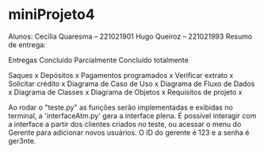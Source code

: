 # miniProjeto4
Alunos:
Cecília Quaresma – 221021901
Hugo Queiroz – 221021993
Resumo de entrega:

Entregas                Concluído Parcialmente         Concluído totalmente


Saques                                                         x
Depósitos                                                      x 
Pagamentos programados                                         x
Verificar extrato                                              x
Solicitar crédito                                              x
Diagrama de Caso de Uso                                        x
Diagrama de Fluxo de Dados                                     x
Diagrama de Classes                                            x
Diagrama de Objetos                                            x
Requisitos de projeto                                          x

Ao rodar o "teste.py" as funções serão implementadas e exibidas no terminal, a 'interfaceAtm.py' gera a interface plena. É possível interagir com a interface a partir dos clientes criados no teste, ou acessar o menu do Gerente para adicionar novos usuários. O ID do gerente é 123 e a senha é ger3nte.

